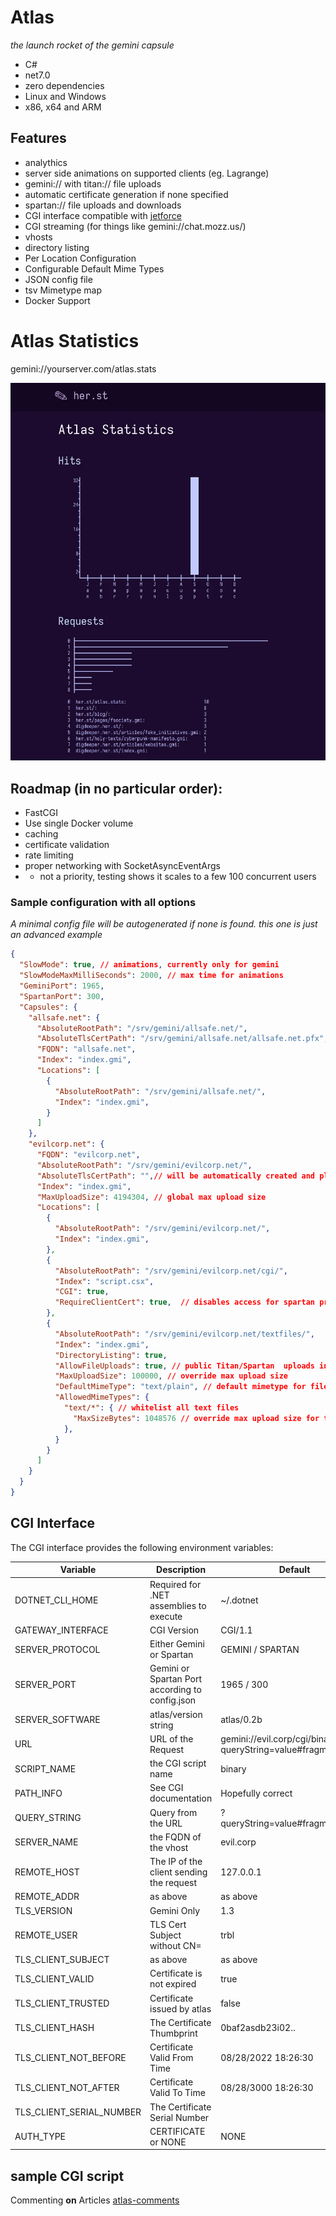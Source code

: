 # Atlas
*the launch rocket of the gemini capsule*

* C#
* net7.0
* zero dependencies
* Linux and Windows
* x86, x64 and ARM

## Features
* analythics
* server side animations on supported clients (eg. Lagrange)
* gemini:// with titan:// file uploads
* automatic certificate generation if none specified
* spartan:// file uploads and downloads
* CGI interface compatible with [jetforce](https://github.com/michael-lazar/jetforce) 
* CGI streaming (for things like gemini://chat.mozz.us/)
* vhosts
* directory listing
* Per Location Configuration
* Configurable Default Mime Types
* JSON config file
* tsv Mimetype map
* Docker Support

# Atlas Statistics
gemini://yourserver.com/atlas.stats

![Stats Screenshot](/stats.webp?raw=true "Stats screenshot")


## Roadmap (in no particular order):

* FastCGI
* Use single Docker volume
* caching
* certificate validation
* rate limiting
* proper networking with SocketAsyncEventArgs
* * not a priority, testing shows it scales to a few 100 concurrent users

### Sample configuration with all options
*A minimal config file will be autogenerated if none is found. this one is just an advanced example*

```json
{
  "SlowMode": true, // animations, currently only for gemini
  "SlowModeMaxMilliSeconds": 2000, // max time for animations
  "GeminiPort": 1965,
  "SpartanPort": 300,
  "Capsules": {
    "allsafe.net": {
      "AbsoluteRootPath": "/srv/gemini/allsafe.net/",
      "AbsoluteTlsCertPath": "/srv/gemini/allsafe.net/allsafe.net.pfx",
      "FQDN": "allsafe.net",
      "Index": "index.gmi",
      "Locations": [
        {
          "AbsoluteRootPath": "/srv/gemini/allsafe.net/",
          "Index": "index.gmi",
        }
      ]
    },
    "evilcorp.net": {
      "FQDN": "evilcorp.net",
      "AbsoluteRootPath": "/srv/gemini/evilcorp.net/",
      "AbsoluteTlsCertPath": "",// will be automatically created and placed at AbsoluteRootPath/FQDN.pfx
      "Index": "index.gmi",
      "MaxUploadSize": 4194304, // global max upload size
      "Locations": [
        {
          "AbsoluteRootPath": "/srv/gemini/evilcorp.net/",
          "Index": "index.gmi",
        },
        {
          "AbsoluteRootPath": "/srv/gemini/evilcorp.net/cgi/",
          "Index": "script.csx",
          "CGI": true,
          "RequireClientCert": true,  // disables access for spartan protocol due to lack of support
        },
        {
          "AbsoluteRootPath": "/srv/gemini/evilcorp.net/textfiles/",
          "Index": "index.gmi",
          "DirectoryListing": true, 
          "AllowFileUploads": true, // public Titan/Spartan  uploads in this location
          "MaxUploadSize": 100000, // override max upload size
          "DefaultMimeType": "text/plain", // default mimetype for files without or unknown extension
          "AllowedMimeTypes": {
            "text/*": { // whitelist all text files
              "MaxSizeBytes": 1048576 // override max upload size for text files
            },
          }
        }
      ]
    }
  }
}
```
## CGI Interface

The CGI interface provides the following environment variables:

| Variable | Description | Default |
|---|---|---|
| DOTNET_CLI_HOME | Required for .NET assemblies to execute | ~/.dotnet |
| GATEWAY_INTERFACE | CGI Version | CGI/1.1 |
| SERVER_PROTOCOL | Either Gemini or Spartan | GEMINI / SPARTAN |
| SERVER_PORT | Gemini or Spartan Port according to config.json | 1965 / 300 |
| SERVER_SOFTWARE | atlas/version string | atlas/0.2b |
| URL | URL of the Request | gemini://evil.corp/cgi/binary?queryString=value#fragment&token |
| SCRIPT_NAME | the CGI script name | binary |
| PATH_INFO | See CGI documentation | Hopefully correct |
| QUERY_STRING | Query from the URL | ?queryString=value#fragment&token |
| SERVER_NAME | the FQDN of the vhost | evil.corp |
| REMOTE_HOST | The IP of the client sending the request | 127.0.0.1 |
| REMOTE_ADDR | as above | as above |
| TLS_VERSION | Gemini Only | 1.3 |
| REMOTE_USER | TLS Cert Subject without CN= | trbl |
| TLS_CLIENT_SUBJECT | as above | as above |
| TLS_CLIENT_VALID | Certificate is not expired | true |
| TLS_CLIENT_TRUSTED | Certificate issued by atlas | false |
| TLS_CLIENT_HASH | The Certificate Thumbprint | 0baf2asdb23i02.. |
| TLS_CLIENT_NOT_BEFORE | Certificate Valid From Time | 08/28/2022 18:26:30 |
| TLS_CLIENT_NOT_AFTER | Certificate Valid To Time | 08/28/3000 18:26:30 |
| TLS_CLIENT_SERIAL_NUMBER | The Certificate Serial Number | |
| AUTH_TYPE | CERTIFICATE or NONE | NONE | 


## sample CGI script

Commenting **on** Articles
[atlas-comments](https://github.com/Alumniminium/atlas-comments)
